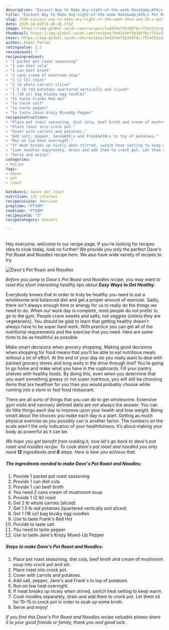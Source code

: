 ```yaml
---
description: "Easiest Way to Make Any-night-of-the-week Dave&amp;#39;s Pot Roast and Noodles"
title: "Easiest Way to Make Any-night-of-the-week Dave&amp;#39;s Pot Roast and Noodles"
slug: 2545-easiest-way-to-make-any-night-of-the-week-dave-and-39-s-pot-roast-and-noodles
date: 2020-10-04T15:46:45.378Z
image: https://img-global.cpcdn.com/recipes/5e4254ef5b3d6f8c/751x532cq70/daves-pot-roast-and-noodles-recipe-main-photo.jpg
thumbnail: https://img-global.cpcdn.com/recipes/5e4254ef5b3d6f8c/751x532cq70/daves-pot-roast-and-noodles-recipe-main-photo.jpg
cover: https://img-global.cpcdn.com/recipes/5e4254ef5b3d6f8c/751x532cq70/daves-pot-roast-and-noodles-recipe-main-photo.jpg
author: Angel Patton
ratingvalue: 3.3
reviewcount: 7
recipeingredient:
- "1 packet pot roast seasoning"
- "1 can diet cola"
- "1 can beef broth"
- "2 cans cream of mushroom soup"
- "1 (2 lb) roast"
- "2 lb whole carrots sliced"
- "1.5 lb red potatoes quartered vertically and sliced"
- "1 (16 oz) bag klusky egg noodles"
- "to taste Franks Red Hot"
- "to taste salt"
- "to taste pepper"
- "to taste Janes Krazy MixedUp Pepper"
recipeinstructions:
- "Place pot roast seasoning, diet cola, beef broth and cream of mushroom soup into crock pot and stir."
- "Place roast into crock pot."
- "Cover with carrots and potatoes."
- "Add salt, pepper, Jane&#39;s and Frank&#39;s to top of potatoes."
- "Run on low heat overnight."
- "If meat breaks up nicely when stirred, switch heat setting to keep warm."
- "Cook noodles separately, drain and add them to crock pot. Let them sit for 10-15 in crock pot in order to soak up some broth."
- "Serve and enjoy!"
categories:
- Recipe
tags:
- daves
- pot
- roast

katakunci: daves pot roast 
nutrition: 133 calories
recipecuisine: American
preptime: "PT30M"
cooktime: "PT58M"
recipeyield: "3"
recipecategory: Dessert

---
```

<br>
Hey everyone, welcome to our recipe page, If you're looking for recipes idea to cook today, look no further! We provide you only the perfect Dave&#39;s Pot Roast and Noodles recipe here. We also have wide variety of recipes to try.
<br>


![Dave&#39;s Pot Roast and Noodles](https://img-global.cpcdn.com/recipes/5e4254ef5b3d6f8c/751x532cq70/daves-pot-roast-and-noodles-recipe-main-photo.jpg)

<i>Before you jump to Dave&#39;s Pot Roast and Noodles recipe, you may want to read this short interesting healthy tips about <strong>Easy Ways to Get Healthy</strong>.</i>

Everybody knows that in order to truly be healthy you need to eat a wholesome and balanced diet and get a proper amount of exercise. Sadly, there isn't always enough time or energy for us to really do the things we need to do. When our work day is complete, most people do not prefer to go to the gym. People crave sweets and salts, not veggies (unless they are vegetarians). You should be glad to learn that getting healthy doesn't always have to be super hard work. With practice you can get all of the nutritional requirements and the exercise that you need. Here are some hints to be as healthful as possible.

Make smart decisions when grocery shopping. Making good decisions when shopping for food means that you'll be able to eat nutritious meals without a lot of effort. At the end of your day do you really want to deal with packed grocery stores and long waits in the drive through line? You’re going to go home and make what you have in the cupboards. Fill your pantry shelves with healthy foods. By doing this, even when you determine that you want something greasy or not super nutritous, you will still be choosing items that are healthier for you than you would probably choose while running into a store or fast food restaurant.

There are all sorts of things that you can do to get wholesome. Extensive gym visits and narrowly defined diets are not always the answer. You can do little things each day to improve upon your health and lose weight. Being smart about the choices you make each day is a start. Getting as much physical exercise as you possibly can is another factor. The numbers on the scale aren't the only indication of your healthfulness. It’s about making your body as powerful as it can be. 


<i>We hope you got benefit from reading it, now let's go back to dave&#39;s pot roast and noodles recipe. To cook dave&#39;s pot roast and noodles you only need <strong>12</strong> ingredients and <strong>8</strong> steps. Here is how you achieve that.
</i>

##### The ingredients needed to make Dave&#39;s Pot Roast and Noodles:

1. Provide 1 packet pot roast seasoning
1. Provide 1 can diet cola
1. Provide 1 can beef broth
1. You need 2 cans cream of mushroom soup
1. Provide 1 (2 lb) roast
1. Get 2 lb whole carrots (sliced)
1. Get 1.5 lb red potatoes (quartered vertically and sliced)
1. Get 1 (16 oz) bag klusky egg noodles
1. Use to taste Frank&#39;s Red Hot
1. Provide to taste salt
1. You need to taste pepper
1. Use to taste Jane&#39;s Krazy Mixed-Up Pepper


##### Steps to make Dave&#39;s Pot Roast and Noodles:

1. Place pot roast seasoning, diet cola, beef broth and cream of mushroom soup into crock pot and stir.
1. Place roast into crock pot.
1. Cover with carrots and potatoes.
1. Add salt, pepper, Jane&#39;s and Frank&#39;s to top of potatoes.
1. Run on low heat overnight.
1. If meat breaks up nicely when stirred, switch heat setting to keep warm.
1. Cook noodles separately, drain and add them to crock pot. Let them sit for 10-15 in crock pot in order to soak up some broth.
1. Serve and enjoy!


<i>If you find this Dave&#39;s Pot Roast and Noodles recipe valuable please share it to your good friends or family, thank you and good luck.</i>
